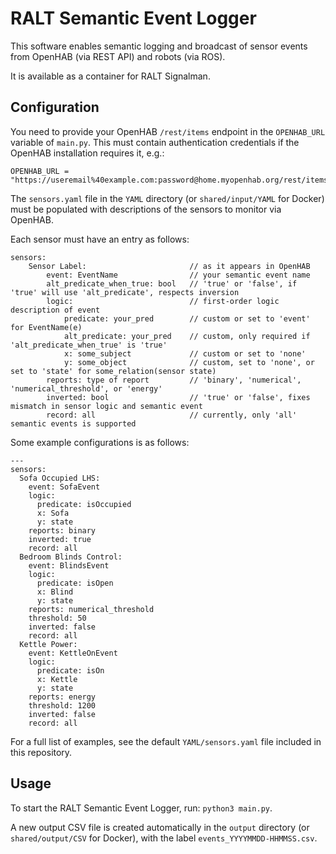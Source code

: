 # RALT Semantic Event Logger

This software enables semantic logging and broadcast of sensor events from OpenHAB (via REST API) and robots (via ROS).

It is available as a container for RALT Signalman.

## Configuration

You need to provide your OpenHAB ```/rest/items``` endpoint in the ```OPENHAB_URL``` variable of ```main.py```. This must contain authentication credentials if the OpenHAB installation requires it, e.g.:
```
OPENHAB_URL = "https://useremail%40example.com:password@home.myopenhab.org/rest/items"
```

The ```sensors.yaml``` file in the ```YAML``` directory (or ```shared/input/YAML``` for Docker) must be populated with descriptions of the sensors to monitor via OpenHAB.

Each sensor must have an entry as follows:
```
sensors:
    Sensor Label:                       // as it appears in OpenHAB
        event: EventName                // your semantic event name
        alt_predicate_when_true: bool   // 'true' or 'false', if 'true' will use 'alt_predicate', respects inversion
        logic:                          // first-order logic description of event
            predicate: your_pred        // custom or set to 'event' for EventName(e)
            alt_predicate: your_pred    // custom, only required if 'alt_predicate_when_true' is 'true'
            x: some_subject             // custom or set to 'none'
            y: some_object              // custom, set to 'none', or set to 'state' for some_relation(sensor state)
        reports: type of report         // 'binary', 'numerical', 'numerical_threshold', or 'energy'
        inverted: bool                  // 'true' or 'false', fixes mismatch in sensor logic and semantic event
        record: all                     // currently, only 'all' semantic events is supported
```

Some example configurations is as follows:
```
---
sensors:
  Sofa Occupied LHS:
    event: SofaEvent
    logic:
      predicate: isOccupied
      x: Sofa
      y: state
    reports: binary
    inverted: true
    record: all
  Bedroom Blinds Control:
    event: BlindsEvent
    logic:
      predicate: isOpen
      x: Blind
      y: state
    reports: numerical_threshold
    threshold: 50
    inverted: false
    record: all
  Kettle Power:
    event: KettleOnEvent
    logic:
      predicate: isOn
      x: Kettle
      y: state
    reports: energy
    threshold: 1200
    inverted: false
    record: all
```

For a full list of examples, see the default ```YAML/sensors.yaml``` file included in this repository.

## Usage

To start the RALT Semantic Event Logger, run: ```python3 main.py```.

A new output CSV file is created automatically in the ```output``` directory (or ```shared/output/CSV``` for Docker), with the label ```events_YYYYMMDD-HHMMSS.csv```.